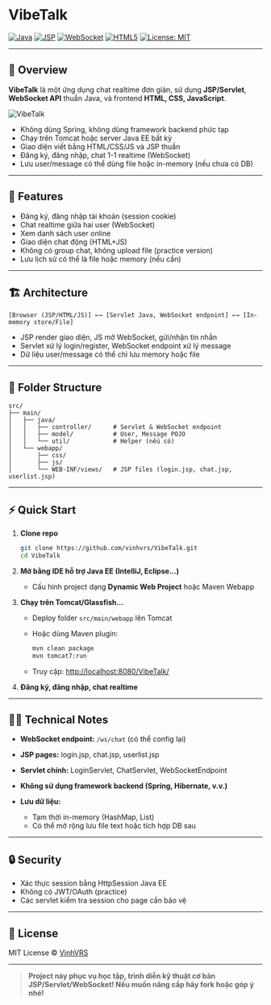 # VibeTalk

[![Java](https://img.shields.io/badge/Java-EE-orange.svg)](https://jakarta.ee/)
[![JSP](https://img.shields.io/badge/Frontend-JSP-blueviolet.svg)](https://www.oracle.com/java/technologies/jspt.html)
[![WebSocket](https://img.shields.io/badge/Realtime-WebSocket-blue.svg)]()
[![HTML5](https://img.shields.io/badge/HTML5-CSS3-JS-yellow.svg)]()
[![License: MIT](https://img.shields.io/badge/License-MIT-lightgrey.svg)](LICENSE)

---

## 💬 Overview

**VibeTalk** là một ứng dụng chat realtime đơn giản, sử dụng **JSP/Servlet**, **WebSocket API** thuần Java, và frontend **HTML, CSS, JavaScript**.

![VibeTalk](https://github.com/user-attachments/assets/20a7657b-be74-4ad2-a04a-cdae20f14648)

* Không dùng Spring, không dùng framework backend phức tạp
* Chạy trên Tomcat hoặc server Java EE bất kỳ
* Giao diện viết bằng HTML/CSS/JS và JSP thuần
* Đăng ký, đăng nhập, chat 1-1 realtime (WebSocket)
* Lưu user/message có thể dùng file hoặc in-memory (nếu chưa có DB)

---

## 🚀 Features

* Đăng ký, đăng nhập tài khoản (session cookie)
* Chat realtime giữa hai user (WebSocket)
* Xem danh sách user online
* Giao diện chat động (HTML+JS)
* Không có group chat, không upload file (practice version)
* Lưu lịch sử có thể là file hoặc memory (nếu cần)

---

## 🏗️ Architecture

```
[Browser (JSP/HTML/JS)] ←→ [Servlet Java, WebSocket endpoint] ←→ [In-memory store/File]
```

* JSP render giao diện, JS mở WebSocket, gửi/nhận tin nhắn
* Servlet xử lý login/register, WebSocket endpoint xử lý message
* Dữ liệu user/message có thể chỉ lưu memory hoặc file

---

## 📂 Folder Structure

```
src/
├── main/
│   ├── java/
│   │   ├── controller/      # Servlet & WebSocket endpoint
│   │   ├── model/           # User, Message POJO
│   │   └── util/            # Helper (nếu có)
│   └── webapp/
│       ├── css/
│       ├── js/
│       └── WEB-INF/views/   # JSP files (login.jsp, chat.jsp, userlist.jsp)
```

---

## ⚡ Quick Start

1. **Clone repo**

   ```bash
   git clone https://github.com/vinhvrs/VibeTalk.git
   cd VibeTalk
   ```

2. **Mở bằng IDE hỗ trợ Java EE (IntelliJ, Eclipse...)**

   * Cấu hình project dạng **Dynamic Web Project** hoặc Maven Webapp

3. **Chạy trên Tomcat/Glassfish...**

   * Deploy folder `src/main/webapp` lên Tomcat
   * Hoặc dùng Maven plugin:

     ```bash
     mvn clean package
     mvn tomcat7:run
     ```
   * Truy cập: [http://localhost:8080/VibeTalk/](http://localhost:8080/VibeTalk/)

4. **Đăng ký, đăng nhập, chat realtime**

---

## 👨‍💻 Technical Notes

* **WebSocket endpoint:** `/ws/chat` (có thể config lại)
* **JSP pages:** login.jsp, chat.jsp, userlist.jsp
* **Servlet chính:** LoginServlet, ChatServlet, WebSocketEndpoint
* **Không sử dụng framework backend (Spring, Hibernate, v.v.)**
* **Lưu dữ liệu:**

  * Tạm thời in-memory (HashMap, List)
  * Có thể mở rộng lưu file text hoặc tích hợp DB sau

---

## 🔒 Security

* Xác thực session bằng HttpSession Java EE
* Không có JWT/OAuth (practice)
* Các servlet kiểm tra session cho page cần bảo vệ

---

## 📄 License

MIT License © [VinhVRS](https://github.com/vinhvrs)

---

> **Project này phục vụ học tập, trình diễn kỹ thuật cơ bản JSP/Servlet/WebSocket! Nếu muốn nâng cấp hãy fork hoặc góp ý nhé!**

